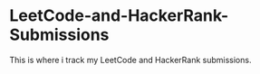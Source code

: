 # LeetCode-and-HackerRank-Submissions
This is where i track my LeetCode and HackerRank submissions.

